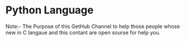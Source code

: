 # Python Language
Note:- The Purpose of this GetHub Channel to help those people whose new in C langaue and this contant are open sourse for help you.

